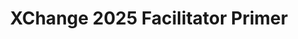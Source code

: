 ---
title: XChange 2025 Facilitator Primer
redirect_to: https://drive.google.com/file/d/1TiRsOJh9ZrPrK2CsZOxVGeM2IXStTZzs/view?usp=sharing
redirect_from: 
  - /XC25FaciPrimer
  - /xc25faciprimer
---